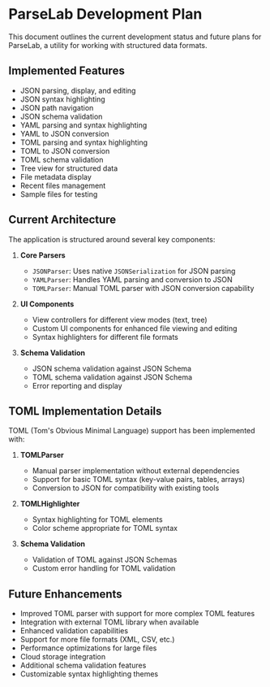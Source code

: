 # ParseLab Development Plan

This document outlines the current development status and future plans for ParseLab, a utility for working with structured data formats.

## Implemented Features

- JSON parsing, display, and editing
- JSON syntax highlighting
- JSON path navigation
- JSON schema validation
- YAML parsing and syntax highlighting
- YAML to JSON conversion
- TOML parsing and syntax highlighting 
- TOML to JSON conversion
- TOML schema validation
- Tree view for structured data
- File metadata display
- Recent files management
- Sample files for testing

## Current Architecture

The application is structured around several key components:

1. **Core Parsers**
   - `JSONParser`: Uses native `JSONSerialization` for JSON parsing
   - `YAMLParser`: Handles YAML parsing and conversion to JSON
   - `TOMLParser`: Manual TOML parser with JSON conversion capability

2. **UI Components**
   - View controllers for different view modes (text, tree)
   - Custom UI components for enhanced file viewing and editing
   - Syntax highlighters for different file formats

3. **Schema Validation**
   - JSON schema validation against JSON Schema
   - TOML schema validation against JSON Schema
   - Error reporting and display

## TOML Implementation Details

TOML (Tom's Obvious Minimal Language) support has been implemented with:

1. **TOMLParser**
   - Manual parser implementation without external dependencies
   - Support for basic TOML syntax (key-value pairs, tables, arrays)
   - Conversion to JSON for compatibility with existing tools

2. **TOMLHighlighter**
   - Syntax highlighting for TOML elements
   - Color scheme appropriate for TOML syntax

3. **Schema Validation**
   - Validation of TOML against JSON Schemas
   - Custom error handling for TOML validation

## Future Enhancements

- Improved TOML parser with support for more complex TOML features
- Integration with external TOML library when available
- Enhanced validation capabilities
- Support for more file formats (XML, CSV, etc.)
- Performance optimizations for large files
- Cloud storage integration
- Additional schema validation features
- Customizable syntax highlighting themes